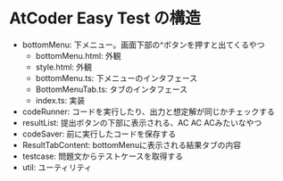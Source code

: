 # AtCoder Easy Test の構造

- bottomMenu: 下メニュー。画面下部の^ボタンを押すと出てくるやつ
  - bottomMenu.html: 外観
  - style.html: 外観
  - bottomMenu.ts: 下メニューのインタフェース
  - BottomMenuTab.ts: タブのインタフェース
  - index.ts: 実装
- codeRunner: コードを実行したり、出力と想定解が同じかチェックする
- resultList: 提出ボタンの下部に表示される、AC AC ACみたいなやつ
- codeSaver: 前に実行したコードを保存する
- ResultTabContent: bottomMenuに表示される結果タブの内容
- testcase: 問題文からテストケースを取得する
- util: ユーティリティ
